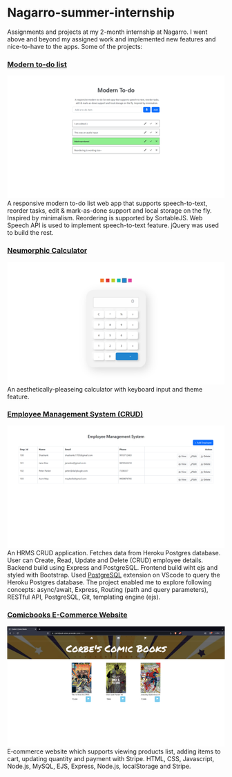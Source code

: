 # Nagarro-summer-internship

Assignments and projects at my 2-month internship at Nagarro. I went above and beyond my assigned work and implemented new features and nice-to-have to the apps. Some of the projects:

### [Modern to-do list](https://corbe30.github.io/Nagarro-summer-internship/Assignment-4_Nagarro-todo-jQuery/)
![](https://raw.githubusercontent.com/Corbe30/Nagarro-summer-internship/main/images/to-do.png)
A responsive modern to-do list web app that supports speech-to-text, reorder tasks, edit & mark-as-done support and local storage on the fly. Inspired by minimalism. 
Reordering is supported by SortableJS. Web Speech API is used to implement speech-to-text feature. jQuery was used to build the rest.

### [Neumorphic Calculator](https://corbe30.github.io/Nagarro-summer-internship/Project-2_calculator/)
![](https://raw.githubusercontent.com/Corbe30/Nagarro-summer-internship/main/images/calculator.png)
An aesthetically-pleaseing calculator with keyboard input and theme feature.

### [Employee Management System (CRUD)](https://crud-app-965l.onrender.com/initDB)
![](https://raw.githubusercontent.com/Corbe30/Nagarro-summer-internship/main/images/HRMS.png)
An HRMS CRUD application. Fetches data from Heroku Postgres database. User can Create, Read, Update and Delete (CRUD) employee details. Backend build using Express and PostgreSQL. Frontend build wiht ejs and styled with Bootstrap. Used [PostgreSQL](https://marketplace.visualstudio.com/items?itemName=ckolkman.vscode-postgres) extension on VScode to query the Heroku Postgres database. The project enabled me to explore following concepts: async/await, Express, Routing (path and query parameters), RESTful API, PostgreSQL, Git, templating engine (ejs).

### [Comicbooks E-Commerce Website](https://comicbook-store..onrender.com/initDB)
![](https://raw.githubusercontent.com/Corbe30/Nagarro-summer-internship/main/images/CorbeBookStore.png)
E‑commerce website which supports viewing products list, adding items to cart, updating quantity and payment with Stripe. HTML, CSS, Javascript, Node.js, MySQL, EJS, Express, Node.js, localStorage and Stripe.
